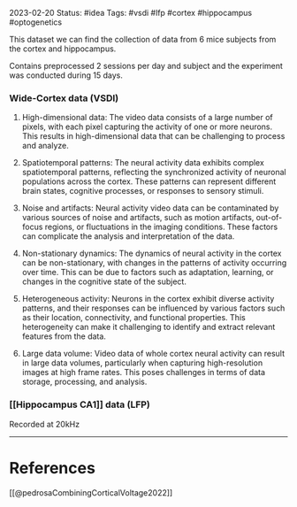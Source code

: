 2023-02-20
Status: #idea 
Tags: #vsdi #lfp #cortex #hippocampus #optogenetics

This dataset we can find the collection of data from 6 mice subjects from the cortex and hippocampus.

Contains preprocessed 2 sessions per day and subject and the experiment was conducted during 15 days.

### Wide-Cortex data (VSDI)

1.  High-dimensional data: The video data consists of a large number of pixels, with each pixel capturing the activity of one or more neurons. This results in high-dimensional data that can be challenging to process and analyze.
   
2.  Spatiotemporal patterns: The neural activity data exhibits complex spatiotemporal patterns, reflecting the synchronized activity of neuronal populations across the cortex. These patterns can represent different brain states, cognitive processes, or responses to sensory stimuli.
   
3.  Noise and artifacts: Neural activity video data can be contaminated by various sources of noise and artifacts, such as motion artifacts, out-of-focus regions, or fluctuations in the imaging conditions. These factors can complicate the analysis and interpretation of the data.

5.  Non-stationary dynamics: The dynamics of neural activity in the cortex can be non-stationary, with changes in the patterns of activity occurring over time. This can be due to factors such as adaptation, learning, or changes in the cognitive state of the subject.

6.  Heterogeneous activity: Neurons in the cortex exhibit diverse activity patterns, and their responses can be influenced by various factors such as their location, connectivity, and functional properties. This heterogeneity can make it challenging to identify and extract relevant features from the data.

7.  Large data volume: Video data of whole cortex neural activity can result in large data volumes, particularly when capturing high-resolution images at high frame rates. This poses challenges in terms of data storage, processing, and analysis.


### [[Hippocampus CA1]] data (LFP)

Recorded at 20kHz







---
# References

[[@pedrosaCombiningCorticalVoltage2022]]